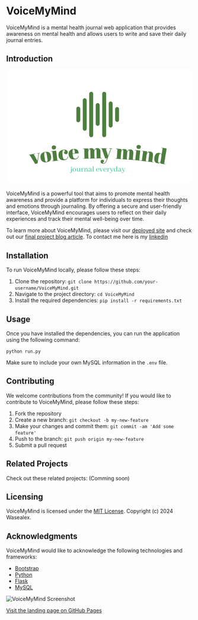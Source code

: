 # VoiceMyMind

VoiceMyMind is a mental health journal web application that provides awareness on mental health and allows users to write and save their daily journal entries.

## Introduction

![VoiceMyMind Brand](/app/static/images/brand.png)

VoiceMyMind is a powerful tool that aims to promote mental health awareness and provide a platform for individuals to express their thoughts and emotions through journaling. By offering a secure and user-friendly interface, VoiceMyMind encourages users to reflect on their daily experiences and track their mental well-being over time.

To learn more about VoiceMyMind, please visit our [deployed site](https://www.youtube.com/watch?v=WxFHQqz5A1Q&ab_channel=dewa) and check out our [final project blog article](https://www.voicemymind.com/blog).
To contact me here is my [linkedin](https://www.linkedin.com/in/dr-wastna-alemayehu-b560a0165)

## Installation

To run VoiceMyMind locally, please follow these steps:

1. Clone the repository: `git clone https://github.com/your-username/VoiceMyMind.git`
2. Navigate to the project directory: `cd VoiceMyMind`
3. Install the required dependencies: `pip install -r requirements.txt`

## Usage

Once you have installed the dependencies, you can run the application using the following command:

```
python run.py
```

Make sure to include your own MySQL information in the `.env` file.

## Contributing

We welcome contributions from the community! If you would like to contribute to VoiceMyMind, please follow these steps:

1. Fork the repository
2. Create a new branch: `git checkout -b my-new-feature`
3. Make your changes and commit them: `git commit -am 'Add some feature'`
4. Push to the branch: `git push origin my-new-feature`
5. Submit a pull request

## Related Projects

Check out these related projects: (Comming soon)

## Licensing

VoiceMyMind is licensed under the [MIT License](https://opensource.org/licenses/MIT). Copyright (c) 2024 Wasealex.

## Acknowledgments

VoiceMyMind would like to acknowledge the following technologies and frameworks:

- [Bootstrap](https://getbootstrap.com/)
- [Python](https://www.python.org/)
- [Flask](https://flask.palletsprojects.com/)
- [MySQL](https://www.mysql.com/)

![VoiceMyMind Screenshot](/app/static/images/screenshot1.png)

[Visit the landing page on GitHub Pages](https://wasealex.github.io/VoiceMyMind_Landing_Page/)
